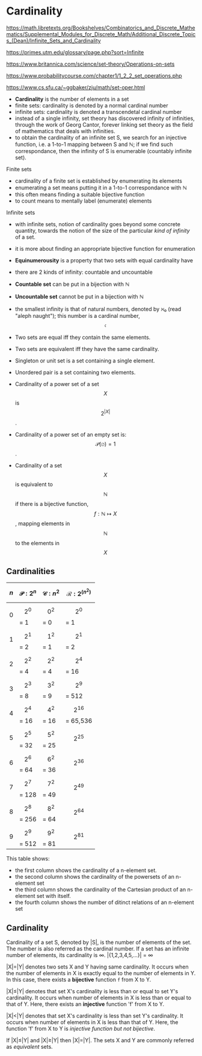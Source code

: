 # Cardinality

https://math.libretexts.org/Bookshelves/Combinatorics_and_Discrete_Mathematics/Supplemental_Modules_for_Discrete_Math/Additional_Discrete_Topics_(Dean)/Infinite_Sets_and_Cardinality

https://primes.utm.edu/glossary/page.php?sort=Infinite

https://www.britannica.com/science/set-theory/Operations-on-sets

https://www.probabilitycourse.com/chapter1/1_2_2_set_operations.php

https://www.cs.sfu.ca/~ggbaker/zju/math/set-oper.html

- **Cardinality** is the number of elements in a set
- finite sets: cardinality is denoted by a normal cardinal number
- infinite sets: cardinality is denoted a transcendetal cardinal number
- instead of a single infinity, set theory has discovered infinity of infinities, through the work of Georg Cantor, forever linking set theory as the field of mathematics that deals with infinities.
- to obtain the cardinality of an infinite set S, we search for an injective function, i.e. a 1-to-1 mapping between S and ℕ; if we find such correspondance, then the infinity of S is enumerable (countably infinite set).


Finite sets
- cardinality of a finite set is established by enumerating its elements
- enumerating a set means putting it in a 1-to-1 correspondance with ℕ
- this often means finding a suitable bijective function
- to count means to mentally label (enumerate) elements

Infinite sets
- with infinite sets, notion of cardinality goes beyond some concrete quantity, towards the notion of the size of the particular *kind of infinity* of a set.
- it is more about finding an appropriate bijective function for enumeration
- **Equinumerousity** is a property that two sets with equal cardinality have
- there are 2 kinds of infinity: countable and uncountable
- **Countable set** can be put in a bijection with ℕ
- **Uncountable set** cannot be put in a bijection with ℕ
- the smallest infinity is that of natural numbers, denoted by ℵ₀ (read "aleph naught"); this number is a cardinal number, $$\mathfrak{c}$$


- Two sets are equal iff they contain the same elements.
- Two sets are equivalent iff they have the same cardinality.
- Singleton or unit set is a set containing a single element.
- Unordered pair is a set containing two elements.
- Cardinality of a power set of a set $$X$$ is $$2^{|X|}$$.
- Cardinality of a power set of an empty set is: $$\mathcal{P}(\varnothing)=1$$.
- Cardinality of a set $$X$$ is equivalent to $$\mathbb{N}$$ if there is a bijective function, $$f:\mathbb{N} \mapsto X$$, mapping elements in $$\mathbb{N}$$ to the elements in $$X$$





## Cardinalities

$$n$$ | $$\mathcal{P}: 2^n$$ | $$\mathcal{C}: n^2$$| $$\mathcal{R}: 2^{(n^2)}$$
------|--------------|-------------|------------
0     | $$2^0$$ = 1  | $$0^2$$ = 0 | $$2^0$$ = 1
1     | $$2^1$$ = 2  | $$1^2$$ = 1 | $$2^1$$ = 2
2     | $$2^2$$ = 4  | $$2^2$$ = 4 | $$2^4$$ = 16
3     | $$2^3$$ = 8  | $$3^2$$ = 9 | $$2^9$$ = 512
4     | $$2^4$$ = 16 | $$4^2$$ = 16| $$2^{16}$$ = 65,536
5     | $$2^5$$ = 32 | $$5^2$$ = 25| $$2^{25}$$
6     | $$2^6$$ = 64 | $$6^2$$ = 36| $$2^{36}$$
7     | $$2^7$$ = 128| $$7^2$$ = 49| $$2^{49}$$
8     | $$2^8$$ = 256| $$8^2$$ = 64| $$2^{64}$$
9     | $$2^9$$ = 512| $$9^2$$ = 81| $$2^{81}$$

This table shows: 
- the first column shows the cardinality of a n-element set.
- the second column shows the cardinality of the powersets of an n-element set 
- the third column shows the cardinality of the Cartesian product of an n-element set with itself.
- the fourth column shows the number of ditinct relations of an n-element set

## Cardinality

Cardinality of a set S, denoted by |S|, is the number of elements of the set. The number is also referred as the cardinal number. If a set has an infinite number of elements, its cardinality is ∞.
|{1,2,3,4,5,…}| = ∞

|X|=|Y| denotes two sets X and Y having same cardinality.
It occurs when the number of elements in X is exactly equal to the number of elements in Y. In this case, there exists a __bijective__ function `f` from X to Y.

|X|≤|Y| denotes that set X's cardinality is less than or equal to set Y's cardinality. It occurs when number of elements in X is less than or equal to that of Y. Here, there exists an __injective__ function 'f' from X to Y.

|X|<|Y| denotes that set X's cardinality is less than set Y's cardinality. It occurs when number of elements in X is less than that of Y. Here, the function 'f' from X to Y is _injective function but not bijective_.

If |X|≤|Y| and |X|≥|Y| then |X|=|Y|. The sets X and Y are commonly referred as _equivalent_ sets.
